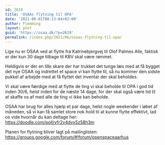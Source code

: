 ```yaml
---
id: 2619
title: 'OSAAs flytning til OPA'
date: '2021-06-01T08:13:04+02:00'
author: Flemming
layout: post
guid: 'https://osaa.dk/?p=2619'
permalink: /index.php/2021/06/osaas-flytning-til-opa/
---
```


Lige nu er OSAA ved at flytte fra Katrinebjergvej til Olof Palmes Alle, faktisk er der kun 30 dage tilbage til KBV skal være rømmet.

Heldigvis er der en lille skare der har trukket det tunge læs med at få bygget det nye OSAA og indrettet et space vi kan flytte til, så nu kommer den sidste pukkel af arbejde med at få flyttet det inventar der skal beholdes.

Vi skal være færdige med at flytte de ting vi skal beholde til OPA i god tid inden 30/6, helst inden for de næste 14 dage, for der skal også være tid til at skaffe os af med alle de ting vi ikke kan beholde.

OSAA har brug for alles hjælp et par dage, helst nogle weekender i løbet af måneden, så vi kan få samlet store nok hold til at kunne flytte effektivt, lad os vide hvornår du kan deltage her: <https://doodle.com/poll/vfr2v4dvx5z58h3m>

Planen for flytning bliver lagt på mailinglisten: <https://groups.google.com/forum/#!forum/openspaceaarhus>